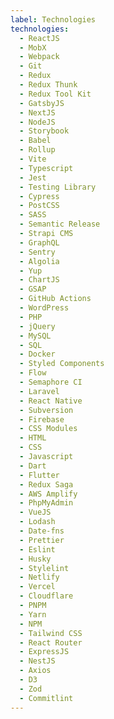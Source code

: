 ```yaml
---
label: Technologies
technologies:
  - ReactJS
  - MobX
  - Webpack
  - Git
  - Redux
  - Redux Thunk
  - Redux Tool Kit
  - GatsbyJS
  - NextJS
  - NodeJS
  - Storybook
  - Babel
  - Rollup
  - Vite
  - Typescript
  - Jest
  - Testing Library
  - Cypress
  - PostCSS
  - SASS
  - Semantic Release
  - Strapi CMS
  - GraphQL
  - Sentry
  - Algolia
  - Yup
  - ChartJS
  - GSAP
  - GitHub Actions
  - WordPress
  - PHP
  - jQuery
  - MySQL
  - SQL
  - Docker
  - Styled Components
  - Flow
  - Semaphore CI
  - Laravel
  - React Native
  - Subversion
  - Firebase
  - CSS Modules
  - HTML
  - CSS
  - Javascript
  - Dart
  - Flutter
  - Redux Saga
  - AWS Amplify
  - PhpMyAdmin
  - VueJS
  - Lodash
  - Date-fns
  - Prettier
  - Eslint
  - Husky
  - Stylelint
  - Netlify
  - Vercel
  - Cloudflare
  - PNPM
  - Yarn
  - NPM
  - Tailwind CSS
  - React Router
  - ExpressJS
  - NestJS
  - Axios
  - D3
  - Zod
  - Commitlint
---
```

